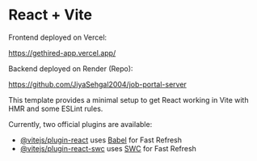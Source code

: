 # React + Vite

Frontend deployed on Vercel: 

https://gethired-app.vercel.app/

Backend deployed on Render (Repo): 

https://github.com/JiyaSehgal2004/job-portal-server



This template provides a minimal setup to get React working in Vite with HMR and some ESLint rules.

Currently, two official plugins are available:

- [@vitejs/plugin-react](https://github.com/vitejs/vite-plugin-react/blob/main/packages/plugin-react/README.md) uses [Babel](https://babeljs.io/) for Fast Refresh
- [@vitejs/plugin-react-swc](https://github.com/vitejs/vite-plugin-react-swc) uses [SWC](https://swc.rs/) for Fast Refresh
